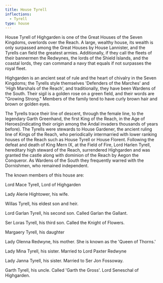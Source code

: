 ```yaml
---
title: House Tyrell
inflections:
  - Tyrell
type: house
---
```


 House Tyrell of Highgarden is one of the Great Houses of the Seven Kingdoms, overlords over the Reach. A large, wealthy house, its wealth is only surpassed among the Great Houses by House Lannister, and the Tyrells can field the greatest armies. Additionally, if they call the fleets of their bannermen the Redwynes, the lords of the Shield Islands, and the coastal lords, they can command a navy that equals if not surpasses the royal fleet.

Highgarden is an ancient seat of rule and the heart of chivalry in the Seven Kingdoms; the Tyrells style themselves 'Defenders of the Marches' and 'High Marshals of the Reach', and traditionally, they have been Wardens of the South. Their sigil is a golden rose on a green field, and their words are "Growing Strong." Members of the family tend to have curly brown hair and brown or golden eyes.

The Tyrells trace their line of descent, through the female line, to the legendary Garth Greenhand, the first King of the Reach, in the Age of Heroes(indicating their origin among the Andal invaders thousands of years before). The Tyrells were stewards to House Gardener, the ancient ruling line of Kings of the Reach, who periodically intermarried with lower ranking houses of the Reach such as House Tyrell or House Florent. Following the defeat and death of King Mern IX, at the Field of Fire, Lord Harlen Tyrell, hereditary high steward of the Reach, surrendered Highgarden and was granted the castle along with dominion of the Reach by Aegon the Conqueror. As Wardens of the South they frequently warred with the Dornishmen, who remained independent.

The known members of this house are:

Lord Mace Tyrell, Lord of Highgarden

Lady Alerie Hightower, his wife.

Willas Tyrell, his eldest son and heir.

Lord Garlan Tyrell, his second son. Called Garlan the Gallant.

Ser Loras Tyrell, his third son. Called the Knight of Flowers.

Margaery Tyrell, his daughter

Lady Olenna Redwyne, his mother. She is known as the 'Queen of Thorns.'

Lady Mina Tyrell, his sister. Married to Lord Paxter Redwyne

Lady Janna Tyrell, his sister. Married to Ser Jon Fossoway.

Garth Tyrell, his uncle. Called 'Garth the Gross'. Lord Seneschal of Highgarden.


